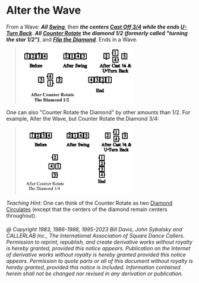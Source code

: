 
# Alter the Wave

From a Wave: ***All [Swing](../a2/slip.md)***,
then ***the centers [Cast Off 3/4](../ms/cast_off_three_quarters.md)
while the ends [ U-Turn Back](../b1/turn_back.md)***.
***All [ Counter Rotate](counter_rotate.md) the
diamond 1/2 (formerly called "turning the star 1/2")***, and
***[Flip the Diamond](../plus/flip_the_diamond.md)***. Ends in a Wave.

> 
> ![alt](alter_the_wave_1.png)
> 

One can also "Counter Rotate the Diamond" by other
amounts than 1/2. For example, Alter the Wave, but
Counter Rotate the Diamond 3/4:

> 
> ![alt](alter_the_wave_2.png)
> 

*Teaching Hint:* One can think of the Counter Rotate as two 
[Diamond Circulates](../plus/diamond_circulate.md) (except that the centers of the diamond
remain centers throughout).

###### @ Copyright 1983, 1986-1988, 1995-2023 Bill Davis, John Sybalsky and CALLERLAB Inc., The International Association of Square Dance Callers. Permission to reprint, republish, and create derivative works without royalty is hereby granted, provided this notice appears. Publication on the Internet of derivative works without royalty is hereby granted provided this notice appears. Permission to quote parts or all of this document without royalty is hereby granted, provided this notice is included. Information contained herein shall not be changed nor revised in any derivation or publication.
